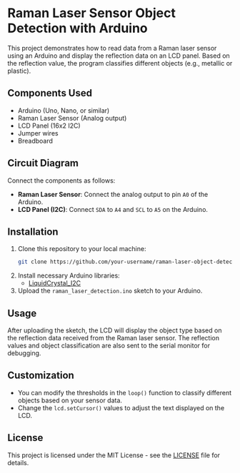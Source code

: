 # Raman Laser Sensor Object Detection with Arduino

This project demonstrates how to read data from a Raman laser sensor using an Arduino and display the reflection data on an LCD panel. Based on the reflection value, the program classifies different objects (e.g., metallic or plastic).

## Components Used

- Arduino (Uno, Nano, or similar)
- Raman Laser Sensor (Analog output)
- LCD Panel (16x2 I2C)
- Jumper wires
- Breadboard

## Circuit Diagram

Connect the components as follows:
- **Raman Laser Sensor**: Connect the analog output to pin `A0` of the Arduino.
- **LCD Panel (I2C)**: Connect `SDA` to `A4` and `SCL` to `A5` on the Arduino.

## Installation

1. Clone this repository to your local machine:
    ```bash
    git clone https://github.com/your-username/raman-laser-object-detection.git
    ```
2. Install necessary Arduino libraries:
    - [LiquidCrystal_I2C](https://github.com/johnrickman/LiquidCrystal_I2C)
3. Upload the `raman_laser_detection.ino` sketch to your Arduino.

## Usage

After uploading the sketch, the LCD will display the object type based on the reflection data received from the Raman laser sensor. The reflection values and object classification are also sent to the serial monitor for debugging.

## Customization

- You can modify the thresholds in the `loop()` function to classify different objects based on your sensor data.
- Change the `lcd.setCursor()` values to adjust the text displayed on the LCD.

## License

This project is licensed under the MIT License - see the [LICENSE](LICENSE) file for details.

